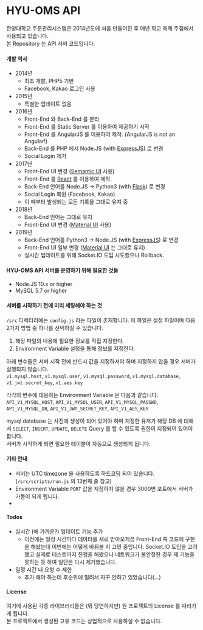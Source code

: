 # HYU-OMS API

한양대학교 주문관리시스템은 2014년도에 처음 만들어진 후 매년 학교 축제 주점에서 사용되고 있습니다.  
본 Repository 는 API 서버 코드입니다.

#### 개발 역사
  - 2014년
    - 최초 개발, PHP5 기반
    - Facebook, Kakao 로그인 사용
  - 2015년
    - 특별한 업데이트 없음
  - 2016년
    - Front-End 와 Back-End 를 분리
    - Front-End 를 Static Server 를 이용하여 제공하기 시작
    - Front-End 를 AngularJS 를 이용하여 제작. (AngularJS is not an Angular!)
    - Back-End 를 PHP 에서 Node.JS (with [ExpressJS](https://expressjs.com)) 로 변경
    - Social Login 제거
  - 2017년
    - Front-End UI 변경 ([Semantic UI](https://semantic-ui.com) 사용)
    - Front-End 를 [React](https://reactjs.org/) 를 이용하여 제작.
    - Back-End 언어를 Node.JS -> Python3 (with [Flask](http://flask.pocoo.org)) 로 변경
    - Social Login 복원 (Facebook, Kakao)
    - 이 때부터 발생되는 모든 기록을 그대로 유지 중
  - 2018년
    - Back-End 언어는 그대로 유지
    - Front-End UI 변경 ([Material UI](https://material-ui.com) 사용)
  - 2019년
    - Back-End 언어를 Python3 -> Node.JS (with [ExpressJS](https://expressjs.com)) 로 변경
    - Front-End UI 일부 변경 ([Material UI](https://material-ui.com) 는 그대로 유지)
    - 실시간 업데이트를 위해 Socket.IO 도입 시도했으나 Rollback.

#### HYU-OMS API 서버를 운영하기 위해 필요한 것들
  - Node.JS 10.x or higher
  - MySQL 5.7 or higher

#### 서버를 시작하기 전에 미리 세팅해야 하는 것
`/src` 디렉터리에는 `config.js` 라는 파일이 존재합니다. 이 파일은 설정 파일이며 다음 2가지 방법 중 하나를 선택하실 수 있습니다.
1. 해당 파일의 내용에 필요한 정보를 직접 지정한다.
2. Environment Variable 설정을 통해 정보를 지정한다.

아래 변수들은 서버 시작 전에 반드시 값을 지정하셔야 하며 지정하지 않을 경우 서버가 실행되지 않습니다.  
`v1.mysql.host`, `v1.mysql.user`, `v1.mysql.password`, `v1.mysql.database`, `v1.jwt.secret_key`, `v1.aes.key`

각각의 변수에 대응하는 Environment Variable 은 다음과 같습니다.  
`API_V1_MYSQL_HOST`, `API_V1_MYSQL_USER`, `API_V1_MYSQL_PASSWD`, `API_V1_MYSQL_DB`, `API_V1_JWT_SECRET_KEY`, `API_V1_AES_KEY`

mysql database 는 사전에 생성이 되어 있어야 하며 지정한 유저가 해당 DB 에 대해서 `SELECT`, `INSERT`, `UPDATE`, `DELETE` Query 를 할 수 있도록 권한이 지정되어 있어야 합니다.  
서버가 시작하게 되면 필요한 테이블이 자동으로 생성되게 됩니다.

#### 기타 안내
 - 서버는 UTC timezone 을 사용하도록 하드코딩 되어 있습니다. (`/src/scripts/run.js` 의 13번째 줄 참고)
 - Environment Variable `PORT` 값을 지정하지 않을 경우 3000번 포트에서 서버가 가동이 되게 됩니다.
 - 

#### Todos
 - 실시간 (에 가까운?) 업데이트 기능 추가
   - 이전에는 일정 시간마다 데이터를 새로 받아오게끔 Front-End 쪽 코드에 구현을 해놨는데 이번에는 어떻게 바꿔볼 지 고민 중입니다. Socket.IO 도입을 고려했고 실제로 테스트까지 진행을 해봤으나 네트워크가 불안정한 경우 제 기능을 못하는 듯 하여 일단은 다시 제거했습니다.
 - 일정 시간 내 요청 수 제한
   - 추가 해야 하는데 후순위에 밀려서 자꾸 안하고 있었습니다(...)

#### License
여기에 사용된 각종 라이브러리들은 (뭐 당연하지만) 원 프로젝트의 License 를 따라가게 됩니다.  
본 프로젝트에서 생성된 고유 코드는 상업적으로 사용하실 수 없습니다.
